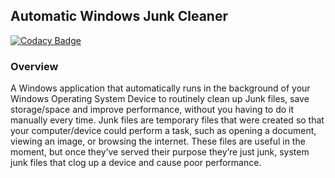 ## Automatic Windows Junk Cleaner

[![Codacy Badge](https://api.codacy.com/project/badge/Grade/9768a65e95194263a582bba70010f3d9)](https://app.codacy.com/gh/OSCA-Kampala-Chapter/Automatic-Windows-Junk-Cleaner?utm_source=github.com&utm_medium=referral&utm_content=OSCA-Kampala-Chapter/Automatic-Windows-Junk-Cleaner&utm_campaign=Badge_Grade_Settings)

### Overview
A Windows application that automatically runs in the background of your Windows Operating System Device to routinely clean up Junk files, save storage/space and improve performance, without you having to do it manually every time. Junk files are temporary files that were created so that your computer/device could perform a task, such as opening a document, viewing an image, or browsing the internet. These files are useful in the moment, but once they’ve served their purpose they’re just junk, system junk files that clog up a device and cause poor performance.
